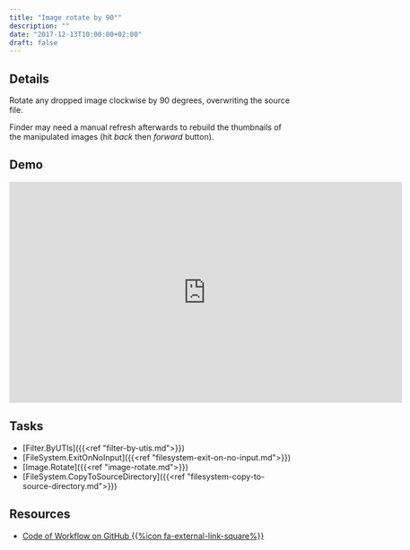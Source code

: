 ```yaml
---
title: "Image rotate by 90°"
description: ""
date: "2017-12-13T10:00:00+02:00"
draft: false
---
```


## Details

Rotate any dropped image clockwise by 90 degrees, overwriting the source file.

Finder may need a manual refresh afterwards to rebuild the thumbnails of the manipulated images (hit *back* then *forward* button).

## Demo

<iframe width="700" height="395" src="https://www.youtube-nocookie.com/embed/A6_cjXiOjxY?rel=0&showinfo=0" frameborder="0" allowfullscreen></iframe>

## Tasks

- [Filter.ByUTIs]({{<ref "filter-by-utis.md">}})
- [FileSystem.ExitOnNoInput]({{<ref "filesystem-exit-on-no-input.md">}})
- [Image.Rotate]({{<ref "image-rotate.md">}})
- [FileSystem.CopyToSourceDirectory]({{<ref "filesystem-copy-to-source-directory.md">}})

## Resources

- <a href="https://github.com/geberl/droppy-workspace/blob/master/Workflows/image_rotate_by_90deg.json" target="_blank">Code of Workflow on GitHub {{%icon fa-external-link-square%}}</a>
